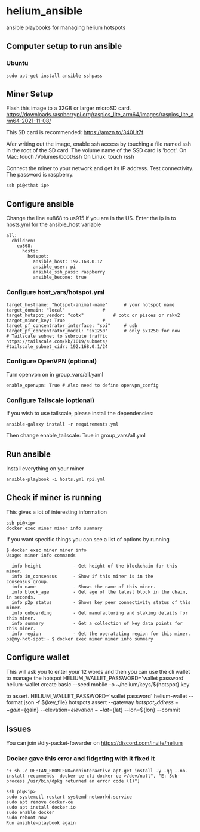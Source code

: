 # helium_ansible

ansible playbooks for managing helium hotspots

## Computer setup to run ansible

### Ubuntu

```
sudo apt-get install ansible sshpass
```

## Miner Setup

Flash this image to a 32GB or larger microSD card.
https://downloads.raspberrypi.org/raspios_lite_arm64/images/raspios_lite_arm64-2021-11-08/

This SD card is recommended: https://amzn.to/340Ut7f

Afer writing out the image, enable ssh access by touching a file named ssh in the root of the SD card. The volume name of the SSD card is 'boot'.
On Mac: touch /Volumes/boot/ssh
On Linux: touch <mount point>/ssh

Connect the miner to your network and get its IP address. Test connectivity. The password is raspberry.
```
ssh pi@<that ip>
```

## Configure ansible

Change the line eu868 to us915 if you are in the US. Enter the ip in to hosts.yml for the ansible_host variable 
```
all:
  children:
    eu868:
      hosts:
        hotspot:
          ansible_host: 192.168.0.12
          ansible_user: pi
          ansible_ssh_pass: raspberry
          ansible_become: true
```

### Configure host_vars/hotspot.yml

```
target_hostname: "hotspot-animal-name"		# your hotspot name
target_domain: "local"				# 
target_hotspot_vendor: "cotx"			# cotx or pisces or rakv2
target_miner_key: True				# 
target_pf_concentrator_interface: "spi"		# usb
target_pf_concentrator_model: "sx1250"		# only sx1250 for now
# Tailscale subnet to subroute traffic https://tailscale.com/kb/1019/subnets/
#tailscale_subnet_cidr: 192.168.0.1/24
```

### Configure OpenVPN (optional)

Turn openvpn on in group_vars/all.yaml
```
enable_openvpn: True # Also need to define openvpn_config
```

### Configure Tailscale (optional)

If you wish to use tailscale, please install the dependencies:
```
ansible-galaxy install -r requirements.yml
```

Then change enable_tailscale: True in group_vars/all.yml

## Run ansible

Install everything on your miner
```
ansible-playbook -i hosts.yml rpi.yml
```

## Check if miner is running

This gives a lot of interesting information
```
ssh pi@<ip>
docker exec miner miner info summary
```

If you want specific things you can see a list of options by running
```
$ docker exec miner miner info
Usage: miner info commands

  info height            - Get height of the blockchain for this miner.
  info in_consensus      - Show if this miner is in the consensus_group.
  info name              - Shows the name of this miner.
  info block_age         - Get age of the latest block in the chain, in seconds.
  info p2p_status        - Shows key peer connectivity status of this miner.
  info onboarding        - Get manufacturing and staking details for this miner.
  info summary           - Get a collection of key data points for this miner.
  info region            - Get the operatating region for this miner.
pi@my-hot-spot:~ $ docker exec miner miner info summary

```

## Configure wallet

This will ask you to enter your 12 words and then you can use the cli wallet to manage the hotspot
HELIUM_WALLET_PASSWORD='wallet password' helium-wallet create basic --seed mobile -o ~/helium/keys/${hotspot}.key

to assert.
HELIUM_WALLET_PASSWORD='wallet password' helium-wallet --format json -f ${key_file} hotspots assert --gateway ${hotspot_address} --gain=${gain} --elevation=${elevation} --lat=${lat} --lon=${lon} --commit

## Issues

You can join #diy-packet-fowarder on https://discord.com/invite/helium


### Docker gave this error and fidgeting with it fixed it

```
"+ sh -c DEBIAN_FRONTEND=noninteractive apt-get install -y -qq --no-install-recommends  docker-ce-cli docker-ce >/dev/null", "E: Sub-process /usr/bin/dpkg returned an error code (1)"]
```

```
ssh pi@<ip>
sudo systemctl restart systemd-networkd.service
sudo apt remove docker-ce
sudo apt install docker.io
sudo enable docker
sudo reboot now
Run ansible-playbook again
```
